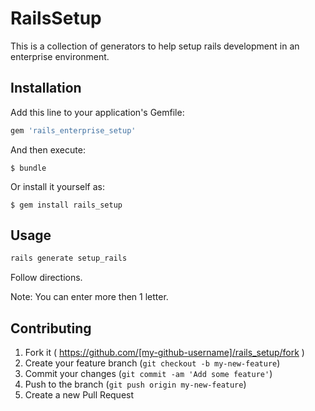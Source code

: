 # RailsSetup

This is a collection of generators to help setup rails development in an enterprise environment.

## Installation

Add this line to your application's Gemfile:

```ruby
gem 'rails_enterprise_setup'
```

And then execute:

    $ bundle

Or install it yourself as:

    $ gem install rails_setup

## Usage

```ruby
rails generate setup_rails
```
Follow directions.

Note: You can enter more then 1 letter.


## Contributing

1. Fork it ( https://github.com/[my-github-username]/rails_setup/fork )
2. Create your feature branch (`git checkout -b my-new-feature`)
3. Commit your changes (`git commit -am 'Add some feature'`)
4. Push to the branch (`git push origin my-new-feature`)
5. Create a new Pull Request
